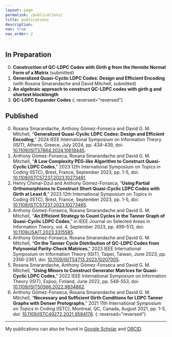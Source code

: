 ```yaml
---
layout: page
permalink: /publications/
title: publications
description:
nav: true
nav_order: 2
---
```


## In Preparation

0. **Construction of QC-LDPC Codes with Girth g from the Hermite Normal Form of a Matrix** (submitted)
0. **Generalized Quasi-Cyclic LDPC Codes: Design and Efficient Encoding** (with Roxana Smarandache and David Mitchell, submitted)
0. **An algebraic approach to construct QC-LDPC codes with girth g and shortest blocklength**
0. **QC-LDPC Expander Codes**
{: reversed="reversed"}

## Published

0. Roxana Smarandache, Anthony Gómez-Fonseca and David G. M. Mitchell, “**Generalized Quasi-Cyclic LDPC Codes: Design and Efficient Encoding**,” 2024 IEEE International Symposium on Information Theory (ISIT), Athens, Greece, July 2024, pp. 434-439, doi: [10.1109/ISIT57864.2024.10619445](https://ieeexplore.ieee.org/document/10619445).
0. Anthony Gómez-Fonseca, Roxana Smarandache and David G. M. Mitchell, “**A Low Complexity PEG-like Algorithm to Construct Quasi-Cyclic LDPC Codes**,” 2023 12th International Symposium on Topics in Coding (ISTC), Brest, France, September 2023, pp. 1-5, doi: [10.1109/ISTC57237.2023.10273481](https://ieeexplore.ieee.org/document/10273481).
0. Henry Chimal-Dzul and Anthony Gómez-Fonseca, “**Using Partial Orthomorphisms to Construct Short Quasi-Cyclic LDPC Codes with Girth at Least 6**,” 2023 12th International Symposium on Topics in Coding (ISTC), Brest, France, September 2023, pp. 1-5, doi: [10.1109/ISTC57237.2023.10273465](https://ieeexplore.ieee.org/document/10273465).
0. Anthony Gómez-Fonseca, Roxana Smarandache and David G. M. Mitchell, “**An Efficient Strategy to Count Cycles in the Tanner Graph of Quasi-Cyclic LDPC Codes**,” in IEEE Journal on Selected Areas in Information Theory, vol. 4, September 2023, pp. 499-513, doi: [10.1109/JSAIT.2023.3315585](https://ieeexplore.ieee.org/document/10251427).
0. Anthony Gómez-Fonseca, Roxana Smarandache and David G. M. Mitchell, “**On the Tanner Cycle Distribution of QC-LDPC Codes from Polynomial Parity-Check Matrices**,” 2023 IEEE International Symposium on Information Theory (ISIT), Taipei, Taiwan, June 2023, pp. 2356-2361, doi: [10.1109/ISIT54713.2023.10207005](https://ieeexplore.ieee.org/document/10207005).
0. Roxana Smarandache, Anthony Gómez-Fonseca and David G. M. Mitchell, “**Using Minors to Construct Generator Matrices for Quasi-Cyclic LDPC Codes**,” 2022 IEEE International Symposium on Information Theory (ISIT), Espoo, Finland, June 2022, pp. 548-553, doi: [10.1109/ISIT50566.2022.9834862](https://ieeexplore.ieee.org/document/9834862).
0. Anthony Gómez-Fonseca, Roxana Smarandache and David G. M. Mitchell, “**Necessary and Sufficient Girth Conditions for LDPC Tanner Graphs with Denser Protographs**,” 2021 11th International Symposium on Topics in Coding (ISTC), Montreal, QC, Canada, August 2021, pp. 1-5, doi: [10.1109/ISTC49272.2021.9594176](https://ieeexplore.ieee.org/document/9594176).
{: reversed="reversed"}

---

My publications can also be found in [Google Scholar](https://scholar.google.com/citations?user=x1b8qjgAAAAJ&hl=en) and [ORCID](https://orcid.org/0000-0002-3569-9304).
